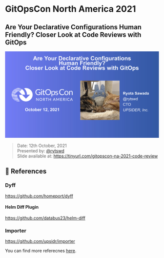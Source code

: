 # GitOpsCon North America 2021

## Are Your Declarative Configurations Human Friendly? Closer Look at Code Reviews with GitOps

![slide](/slide.png)

> Date: 12th October, 2021\
> Presented by: [@rytswd](https://github.com/rytswd)\
> Slide available at: https://tinyurl.com/gitopscon-na-2021-code-review

## 🔎 References

<!-- == imptr: ref / begin from: ./docs/references.md#[main] == -->

### Dyff

https://github.com/homeport/dyff

#### Helm Diff Plugin

https://github.com/databus23/helm-diff

### Importer

https://github.com/upsidr/importer

<!-- == imptr: ref / end == -->

You can find more referecnes [here](/docs/references.md).
